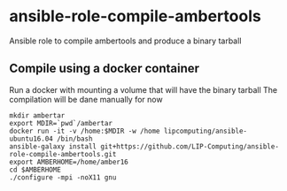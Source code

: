 # ansible-role-compile-ambertools

Ansible role to compile ambertools and produce a binary tarball

## Compile using a docker container

Run a docker with mounting a volume that will have the binary tarball
The compilation will be dane manually for now

```
mkdir ambertar
export MDIR=`pwd`/ambertar
docker run -it -v /home:$MDIR -w /home lipcomputing/ansible-ubuntu16.04 /bin/bash
ansible-galaxy install git+https://github.com/LIP-Computing/ansible-role-compile-ambertools.git
export AMBERHOME=/home/amber16
cd $AMBERHOME
./configure -mpi -noX11 gnu
```
